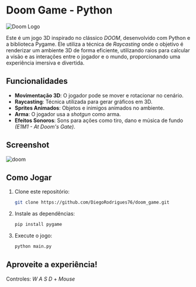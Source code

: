 # Doom Game - Python 

![Doom Logo]()

Este é um jogo 3D inspirado no clássico *DOOM*, desenvolvido com Python e a biblioteca Pygame. Ele utiliza a técnica de *Raycasting* onde o objetivo é renderizar um ambiente 3D de forma eficiente, utilizando raios para calcular a visão e as interações entre o jogador e o mundo, proporcionando uma experiência imersiva e divertida.

## Funcionalidades

- **Movimentação 3D**: O jogador pode se mover e rotacionar no cenário.
- **Raycasting**: Técnica utilizada para gerar gráficos em 3D.
- **Sprites Animados**: Objetos e inimigos animados no ambiente.
- **Arma**: O jogador usa a *shotgun* como arma.
- **Efeitos Sonoros**: Sons para ações como tiro, dano e música de fundo *(E1M1 - At Doom's Gate)*.

## Screenshot

![doom](/sreenshots/0.jpg)

## Como Jogar

1. Clone este repositório:  
   ```bash
   git clone https://github.com/DiegoRodrigues76/doom_game.git
   ```

2. Instale as dependências:
   ```bash
   pip install pygame
   ```

 3. Execute o jogo:
    ```bash
    python main.py
    ```

## Aproveite a experiência!
   
   Controles: *W A S D* + *Mouse*
